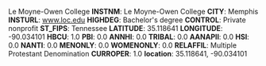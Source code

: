 
Le Moyne-Owen College
**INSTNM**: Le Moyne-Owen College
**CITY**: Memphis
**INSTURL**: www.loc.edu
**HIGHDEG**: Bachelor's degree
**CONTROL**: Private nonprofit
**ST_FIPS**: Tennessee
**LATITUDE**: 35.118641
**LONGITUDE**: -90.034101
**HBCU**: 1.0
**PBI**: 0.0
**ANNHI**: 0.0
**TRIBAL**: 0.0
**AANAPII**: 0.0
**HSI**: 0.0
**NANTI**: 0.0
**MENONLY**: 0.0
**WOMENONLY**: 0.0
**RELAFFIL**: Multiple Protestant Denomination
**CURROPER**: 1.0
**location**: 35.118641, -90.034101